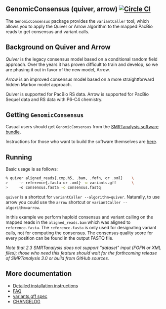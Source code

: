 GenomicConsensus (quiver, arrow) [![Circle CI](https://circleci.com/gh/PacificBiosciences/GenomicConsensus.svg?style=svg)](https://circleci.com/gh/PacificBiosciences/GenomicConsensus)
-------------------------

The ``GenomicConsensus`` package provides the ``variantCaller`` tool,
which allows you to apply the Quiver or Arrow algorithm to the mapped
PacBio reads to get consensus and variant calls.

Background on Quiver and Arrow
------------------------------

*Quiver* is the legacy consensus model based on a conditional random field approach.  Over the
years it has proven difficult to train and develop, so we are phasing it out in favor of the
new model, Arrow.

*Arrow* is an improved consensus model based on a more straightforward hidden Markov model
approach.

Quiver is supported for PacBio RS data.  Arrow is supported for PacBio Sequel data
and RS data with P6-C4 chemistry.


Getting ``GenomicConsensus``
----------------------------
Casual users should get ``GenomicConsensus`` from the [SMRTanalysis software bundle](http://www.pacb.com/support/software-downloads/).

Instructions for those who want to build the software themselves are [here](./doc/Installation.rst).

Running
-------
Basic usage is as follows:

```sh
% quiver aligned_reads{.cmp.h5, .bam, .fofn, or .xml}    \
>     -r reference{.fasta or .xml} -o variants.gff       \
>     -o consensus.fasta -o consensus.fastq
```

``quiver`` is a shortcut for ``variantCaller --algorithm=quiver``.
Naturally, to use arrow you could use the ``arrow`` shortcut or
``variantCaller --algorithm=arrow``.

in this example we perform haploid consensus and variant calling on
the mapped reads in the ``aligned_reads.bam`` which was aligned to
``reference.fasta``.  The ``reference.fasta`` is only used for
designating variant calls, not for computing the consensus.  The
consensus quality score for every position can be found in the output
FASTQ file.

*Note that 2.3 SMRTanalysis does not support "dataset" input (FOFN
 or XML files); those who need this feature should wait for the forthcoming
 release of SMRTanalysis 3.0 or build from GitHub sources.*


More documentation
------------------

- [Detailed installation instructions](./doc/Installation.rst)
- [FAQ](./doc/FAQ.rst)
- [variants.gff spec](./doc/VariantsGffSpecification.rst)
- [CHANGELOG](./CHANGELOG)
